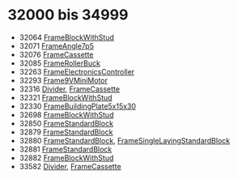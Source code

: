 # 32000 bis 34999
- 32064 [FrameBlockWithStud](Elements/FrameBlockWithStud.md)
- 32071 [FrameAngle7p5](Elements/FrameAngle7p5.md)
- 32076 [FrameCassette](Elements/FrameCassette.md)
- 32085 [FrameRollerBuck](Elements/FrameRollerBuck.md)
- 32263 [FrameElectronicsController](Elements/FrameElectronicsController.md)
- 32293 [Frame9VMiniMotor](Elements/Frame9VMiniMotor.md)
- 32316 [Divider](ModelBase/Divider.md), [FrameCassette](Elements/FrameCassette.md)
- 32321 [FrameBlockWithStud](Elements/FrameBlockWithStud.md)
- 32330 [FrameBuildingPlate5x15x30](Elements/FrameBuildingPlate5x15x30.md)
- 32698 [FrameBlockWithStud](Elements/FrameBlockWithStud.md)
- 32850 [FrameStandardBlock](Elements/FrameStandardBlock.md)
- 32879 [FrameStandardBlock](Elements/FrameStandardBlock.md)
- 32880 [FrameStandardBlock](Elements/FrameStandardBlock.md), [FrameSingleLayingStandardBlock](Elements/FrameSingleLayingStandardBlock.md)
- 32881 [FrameStandardBlock](Elements/FrameStandardBlock.md)
- 32882 [FrameBlockWithStud](Elements/FrameBlockWithStud.md)
- 33582 [Divider](ModelBase/Divider.md), [FrameCassette](Elements/FrameCassette.md)

